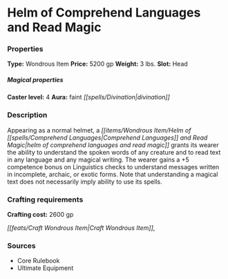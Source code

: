 ﻿---
Title: "Helm of Comprehend Languages and Read Magic"
Type: "Wondrous Item"
Price: "5200 gp"
Weight: "3 lbs."
Slot: "Head"
Caster level: "4"
Aura: "faint divination"
Description: |
  "Appearing as a normal helmet, a _helm of comprehend languages and read magic_ grants its wearer the ability to understand the spoken words of any creature and to read text in any language and any magical writing. The wearer gains a +5 competence bonus on Linguistics checks to understand messages written in incomplete, archaic, or exotic forms. Note that understanding a magical text does not necessarily imply ability to use its spells."
Crafting cost: "2600 gp"
Sources: "['Core Rulebook', 'Ultimate Equipment']"
---

# Helm of Comprehend Languages and Read Magic

### Properties

**Type:** Wondrous Item **Price:** 5200 gp **Weight:** 3 lbs. **Slot:** Head

##### Magical properties

**Caster level:** 4 **Aura:** faint _[[spells/Divination|divination]]_

### Description

Appearing as a normal helmet, a _[[items/Wondrous Item/Helm of _[[spells/Comprehend Languages|Comprehend Languages]]_ and Read Magic|helm of _comprehend languages_ and read magic]]_ grants its wearer the ability to understand the spoken words of any creature and to read text in any language and any magical writing. The wearer gains a +5 competence bonus on Linguistics checks to understand messages written in incomplete, archaic, or exotic forms. Note that understanding a magical text does not necessarily imply ability to use its spells.

### Crafting requirements

**Crafting cost:** 2600 gp

_[[feats/Craft Wondrous Item|Craft Wondrous Item]]_,

### Sources

* Core Rulebook
* Ultimate Equipment